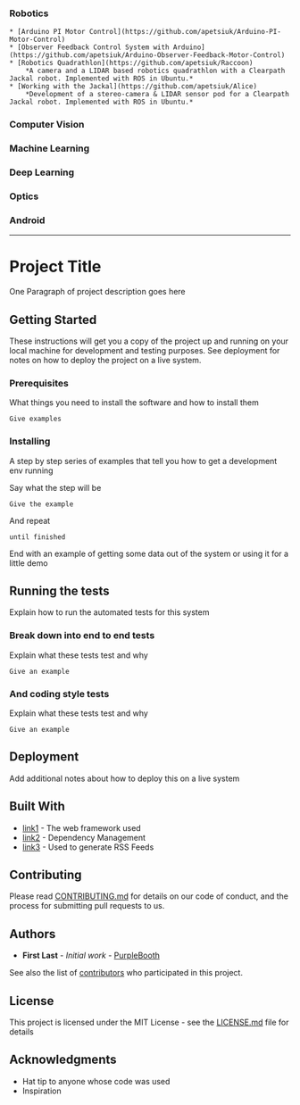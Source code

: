 
### Robotics
	* [Arduino PI Motor Control](https://github.com/apetsiuk/Arduino-PI-Motor-Control)
	* [Observer Feedback Control System with Arduino](https://github.com/apetsiuk/Arduino-Observer-Feedback-Motor-Control)
	* [Robotics Quadrathlon](https://github.com/apetsiuk/Raccoon)
		*A camera and a LIDAR based robotics quadrathlon with a Clearpath Jackal robot. Implemented with ROS in Ubuntu.*
	* [Working with the Jackal](https://github.com/apetsiuk/Alice)
		*Development of a stereo-camera & LIDAR sensor pod for a Clearpath Jackal robot. Implemented with ROS in Ubuntu.*

### Computer Vision

### Machine Learning

### Deep Learning

### Optics

### Android


___



# Project Title

One Paragraph of project description goes here

## Getting Started

These instructions will get you a copy of the project up and running on your local machine for development and testing purposes. See deployment for notes on how to deploy the project on a live system.

### Prerequisites

What things you need to install the software and how to install them

```
Give examples
```

### Installing

A step by step series of examples that tell you how to get a development env running

Say what the step will be

```
Give the example
```

And repeat

```
until finished
```

End with an example of getting some data out of the system or using it for a little demo

## Running the tests

Explain how to run the automated tests for this system

### Break down into end to end tests

Explain what these tests test and why

```
Give an example
```

### And coding style tests

Explain what these tests test and why

```
Give an example
```

## Deployment

Add additional notes about how to deploy this on a live system

## Built With

* [link1](http://link/) - The web framework used
* [link2](https://link/) - Dependency Management
* [link3](https://link/) - Used to generate RSS Feeds

## Contributing

Please read [CONTRIBUTING.md](https://link) for details on our code of conduct, and the process for submitting pull requests to us.

## Authors

* **First Last** - *Initial work* - [PurpleBooth](https://github.com/apetsiuk)

See also the list of [contributors](https://link) who participated in this project.

## License

This project is licensed under the MIT License - see the [LICENSE.md](LICENSE.md) file for details

## Acknowledgments

* Hat tip to anyone whose code was used
* Inspiration


